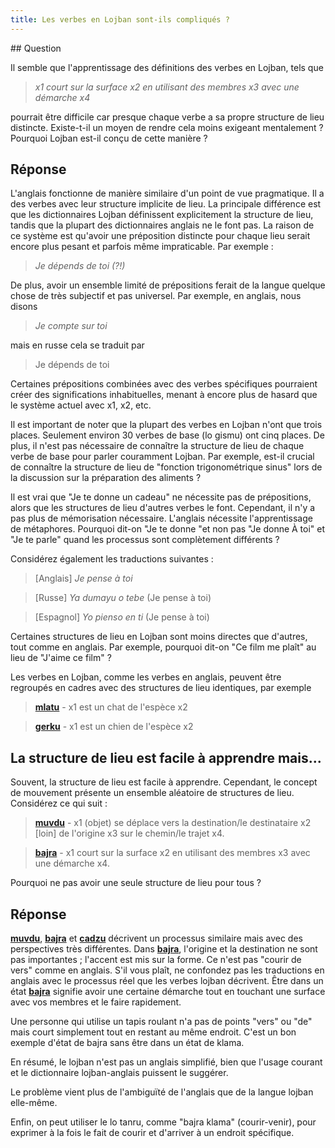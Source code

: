 ```yaml
---
title: Les verbes en Lojban sont-ils compliqués ?
---
```


<div class="lojbo"></div>
## Question

Il semble que l'apprentissage des définitions des verbes en Lojban, tels que

> *x1 court sur la surface x2 en utilisant des membres x3 avec une démarche x4*

pourrait être difficile car presque chaque verbe a sa propre structure de lieu distincte. Existe-t-il un moyen de rendre cela moins exigeant mentalement ? Pourquoi Lojban est-il conçu de cette manière ?
## Réponse

L'anglais fonctionne de manière similaire d'un point de vue pragmatique. Il a des verbes avec leur structure implicite de lieu. La principale différence est que les dictionnaires Lojban définissent explicitement la structure de lieu, tandis que la plupart des dictionnaires anglais ne le font pas. La raison de ce système est qu'avoir une préposition distincte pour chaque lieu serait encore plus pesant et parfois même impraticable. Par exemple :

> *Je dépends de toi (?!)*

De plus, avoir un ensemble limité de prépositions ferait de la langue quelque chose de très subjectif et pas universel. Par exemple, en anglais, nous disons

> *Je compte sur toi*

mais en russe cela se traduit par

> Je dépends de toi

Certaines prépositions combinées avec des verbes spécifiques pourraient créer des significations inhabituelles, menant à encore plus de hasard que le système actuel avec x1, x2, etc.

Il est important de noter que la plupart des verbes en Lojban n'ont que trois places. Seulement environ 30 verbes de base (lo gismu) ont cinq places. De plus, il n'est pas nécessaire de connaître la structure de lieu de chaque verbe de base pour parler couramment Lojban. Par exemple, est-il crucial de connaître la structure de lieu de "fonction trigonométrique sinus" lors de la discussion sur la préparation des aliments ?

Il est vrai que "Je te donne un cadeau" ne nécessite pas de prépositions, alors que les structures de lieu d'autres verbes le font. Cependant, il n'y a pas plus de mémorisation nécessaire. L'anglais nécessite l'apprentissage de métaphores. Pourquoi dit-on "Je te donne "et non pas "Je donne À toi" et "Je te parle" quand les processus sont complètement différents ?

Considérez également les traductions suivantes :

> [Anglais] *Je pense à toi*

> [Russe] *Ya dumayu o tebe* (Je pense à toi)

> [Espagnol] *Yo pienso en ti* (Je pense à toi)

Certaines structures de lieu en Lojban sont moins directes que d'autres, tout comme en anglais. Par exemple, pourquoi dit-on "Ce film me plaît" au lieu de "J'aime ce film" ?

Les verbes en Lojban, comme les verbes en anglais, peuvent être regroupés en cadres avec des structures de lieu identiques, par exemple

> **[mlatu](https://la-lojban.github.io/sutysisku/lojban/#seskari=cnano&sisku=mlatu&bangu=en&versio=masno)** - x1 est un chat de l'espèce x2

> **[gerku](https://la-lojban.github.io/sutysisku/lojban/#seskari=cnano&sisku=gerku&bangu=en&versio=masno)** - x1 est un chien de l'espèce x2
## La structure de lieu est facile à apprendre mais...

Souvent, la structure de lieu est facile à apprendre. Cependant, le concept de mouvement présente un ensemble aléatoire de structures de lieu. Considérez ce qui suit :

> **[muvdu](https://la-lojban.github.io/sutysisku/lojban/#seskari=cnano&sisku=muvdu&bangu=en&versio=masno)** - x1 (objet) se déplace vers la destination/le destinataire x2 [loin] de l'origine x3 sur le chemin/le trajet x4.

> **[bajra](https://la-lojban.github.io/sutysisku/lojban/#seskari=cnano&sisku=bajra&bangu=en&versio=masno)** - x1 court sur la surface x2 en utilisant des membres x3 avec une démarche x4.

Pourquoi ne pas avoir une seule structure de lieu pour tous ?

## Réponse

**[muvdu](https://la-lojban.github.io/sutysisku/lojban/#seskari=cnano&sisku=muvdu&bangu=fr&versio=masno)**, **[bajra](https://la-lojban.github.io/sutysisku/lojban/#seskari=cnano&sisku=bajra&bangu=fr&versio=masno)** et **[cadzu](https://la-lojban.github.io/sutysisku/lojban/#seskari=cnano&sisku=cadzu&bangu=fr&versio=masno)** décrivent un processus similaire mais avec des perspectives très différentes. Dans **[bajra](https://la-lojban.github.io/sutysisku/lojban/#seskari=cnano&sisku=bajra&bangu=fr&versio=masno)**, l'origine et la destination ne sont pas importantes ; l'accent est mis sur la forme. Ce n'est pas "courir de vers" comme en anglais. S'il vous plaît, ne confondez pas les traductions en anglais avec le processus réel que les verbes lojban décrivent. Être dans un état **[bajra](https://la-lojban.github.io/sutysisku/lojban/#seskari=cnano&sisku=bajra&bangu=fr&versio=masno)** signifie avoir une certaine démarche tout en touchant une surface avec vos membres et le faire rapidement.

Une personne qui utilise un tapis roulant n'a pas de points "vers" ou "de" mais court simplement tout en restant au même endroit. C'est un bon exemple d'état de bajra sans être dans un état de klama.

En résumé, le lojban n'est pas un anglais simplifié, bien que l'usage courant et le dictionnaire lojban-anglais puissent le suggérer.

Le problème vient plus de l'ambiguïté de l'anglais que de la langue lojban elle-même.

Enfin, on peut utiliser le lo tanru, comme "bajra klama" (courir-venir), pour exprimer à la fois le fait de courir et d'arriver à un endroit spécifique.